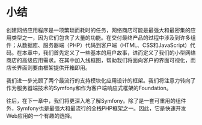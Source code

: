 # 小结

创建网络应用程序是一项繁琐而耗时的任务，网络商店可能是最强大和最密集的应用类型之一，因为它们包含了大量的功能。在交付最终产品的过程中涉及到许多组件；从数据库、服务器端（PHP）代码到客户端（HTML、CSS和JavaScript）代码。在本章中，我们首先定义了一些基本的用户故事，进而定义了我们的小型网络商店的高级应用需求。在其中加入线框图，帮助我们将面向客户的界面可视化，而店长界面则要由框架提供开箱即用。

我们进一步光顾了两个最流行的支持模块化应用设计的框架。我们将注意力转向了作为服务器端技术的Symfony和作为客户端响应式框架的Foundation。

往后，在下一章中，我们将更深入地了解Symfony。除了是一套可重用的组件外，Symfony也是最强大和最流行的全栈PHP框架之一。因此，它是快速开发Web应用的一个有趣的选择。


